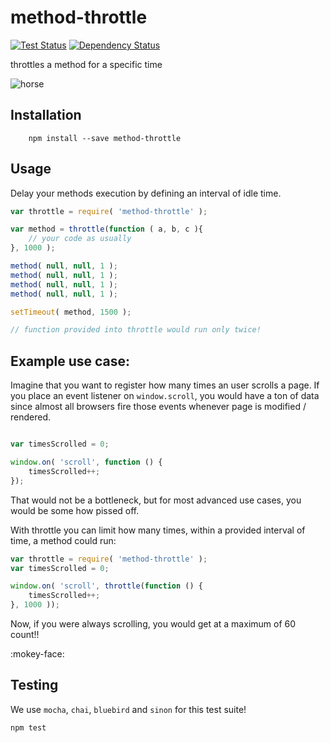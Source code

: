 # method-throttle

[![Test Status](http://strider.findhit.com/findhit/method-throttle/badge)](http://strider.findhit.com/findhit/method-throttle) [![Dependency Status](https://david-dm.org/findhit/method-throttle.svg)](https://david-dm.org/findhit/method-throttle)


throttles a method for a specific time


![horse](http://www.clipartlord.com/wp-content/uploads/2014/04/horse10.png)



## Installation

```
    npm install --save method-throttle
```



## Usage

Delay your methods execution by defining an interval of idle time.

```js
var throttle = require( 'method-throttle' );

var method = throttle(function ( a, b, c ){
    // your code as usually
}, 1000 );

method( null, null, 1 );
method( null, null, 1 );
method( null, null, 1 );
method( null, null, 1 );

setTimeout( method, 1500 );

// function provided into throttle would run only twice!

```



## Example use case:

Imagine that you want to register how many times an user scrolls a page.
If you place an event listener on `window.scroll`, you would have a ton of data
since almost all browsers fire those events whenever page is modified / rendered.

```js

var timesScrolled = 0;

window.on( 'scroll', function () {
    timesScrolled++;
});

```

That would not be a bottleneck, but for most advanced use cases, you would be
some how pissed off.

With throttle you can limit how many times, within a provided interval of time,
a method could run:

```js
var throttle = require( 'method-throttle' );
var timesScrolled = 0;

window.on( 'scroll', throttle(function () {
    timesScrolled++;
}, 1000 ));

```

Now, if you were always scrolling, you would get at a maximum of 60 count!!

:mokey-face:



## Testing

We use `mocha`, `chai`, `bluebird` and `sinon` for this test suite!

```bash
npm test

```
